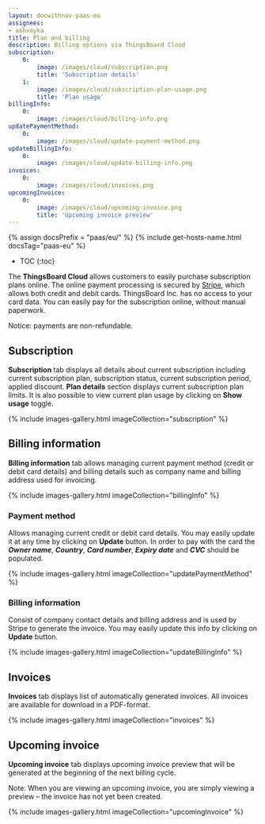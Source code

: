 ```yaml
---
layout: docwithnav-paas-eu
assignees:
- ashvayka
title: Plan and billing
description: Billing options via ThingsBoard Cloud
subscription:
    0:
        image: /images/cloud/subscription.png
        title: 'Subscription details'
    1:
        image: /images/cloud/subscription-plan-usage.png
        title: 'Plan usage'
billingInfo:
    0:
        image: /images/cloud/billing-info.png
updatePaymentMethod:
    0:
        image: /images/cloud/update-payment-method.png
updateBillingInfo:
    0:
        image: /images/cloud/update-billing-info.png
invoices:
    0:
        image: /images/cloud/invoices.png
upcomingInvoice:
    0:
        image: /images/cloud/upcoming-invoice.png
        title: 'Upcoming invoice preview'
---
```


{% assign docsPrefix = "paas/eu/" %}
{% include get-hosts-name.html docsTag="paas-eu" %}

* TOC
{:toc}

The **ThingsBoard Cloud** allows customers to easily purchase subscription plans online. The online payment processing is secured by [Stripe](https://stripe.com/), which allows both credit and debit cards. ThingsBoard Inc. has no access to your card data.
You can easily pay for the subscription online, without manual paperwork.

Notice: payments are non-refundable.

## Subscription

**Subscription** tab displays all details about current subscription including current subscription plan, subscription status, current subscription period, applied discount.
**Plan details** section displays current subscription plan limits. It is also possible to view current plan usage by clicking on **Show usage** toggle. 

{% include images-gallery.html imageCollection="subscription" %}

## Billing information

**Billing information** tab allows managing current payment method (credit or debit card details) and billing details such as company name and billing address used for invoicing.

{% include images-gallery.html imageCollection="billingInfo" %}

### Payment method

Allows managing current credit or debit card details. You may easily update it at any time by clicking on **Update** button.
In order to pay with the card the ***Owner name***, ***Country***, ***Card number***, ***Expiry date*** and ***CVC*** should be populated.

{% include images-gallery.html imageCollection="updatePaymentMethod" %}

### Billing information

Consist of company contact details and billing address and is used by Stripe to generate the invoice. You may easily update this info by clicking on **Update** button.

{% include images-gallery.html imageCollection="updateBillingInfo" %}

## Invoices

**Invoices** tab displays list of automatically generated invoices. All invoices are available for download in a PDF-format.

{% include images-gallery.html imageCollection="invoices" %}

## Upcoming invoice

**Upcoming invoice** tab displays upcoming invoice preview that will be generated at the beginning of the next billing cycle. 

Note: When you are viewing an upcoming invoice, you are simply viewing a preview – the invoice has not yet been created.

{% include images-gallery.html imageCollection="upcomingInvoice" %}
